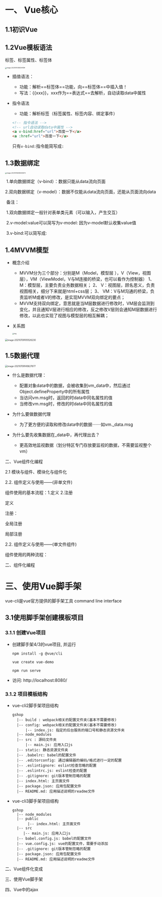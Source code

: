 # 一、 Vue核心

## 1.1初识Vue

## 1.2Vue模板语法

标签、标签属性、标签体

<img src="https://cdn.jsdelivr.net/gh/nyh0320/cloudimg/img/20210709103005.png" alt="image-20210705190544194" style="zoom:33%;" />

- 插值语法：

  - 功能：解析==标签体==功能，向==标签体==中插入值！
  - 写法：{{xxx}}，xxx作为==表达式==去解析，自动读取data中属性

- 指令语法

  - 功能：解析标签（标签属性、标签内容、绑定事件）

  

  ```html
  <!-- 指令语法 -->
  <!-- url自动读取data中属性 -->
  <a v-bind:href="url">百度一下</a>
  <a :href="url">百度一下</a>
  ```

  只有`v-bind:`指令能简写成`:`

## 1.3数据绑定

<img src="https://cdn.jsdelivr.net/gh/nyh0320/cloudimg/img/20210709103020.png" alt="image-20210706085930873" style="zoom:33%;" />



​    1.单向数据绑定（v-bind）：数据只能从data流向页面

​    2.双向数据绑定（v-model）：数据不仅能从data流向页面，还能从页面流向data

​    备注：

​      1.双向数据绑定一般针对表单类元素（可以输入，产生交互）

​      2.v-model:value可以简写为v-model:  因为v-model默认收集value值

​      3.v-bind:可以简写成:



## 1.4MVVM模型

- 概念介绍

  - MVVM分为三个部分：分别是M（Model，模型层 ），V（View，视图层），VM（ViewModel，V与M连接的桥梁，也可以看作为控制器）
     1、 M：模型层，主要负责业务数据相关；
     2、 V：视图层，顾名思义，负责视图相关，细分下来就是html+css层；
     3、 VM：V与M沟通的桥梁，负责监听M或者V的修改，是实现MVVM双向绑定的要点；
  - MVVM支持双向绑定，意思就是当M层数据进行修改时，VM层会监测到变化，并且通知V层进行相应的修改，反之修改V层则会通知M层数据进行修改，以此也实现了视图与模型层的相互解耦；

- 关系图

  <img src="https:////upload-images.jianshu.io/upload_images/3360875-0165a2d4e529f192.png?imageMogr2/auto-orient/strip|imageView2/2/w/895/format/webp" alt="img" style="zoom:33%;" />

<img src="https://cdn.jsdelivr.net/gh/nyh0320/cloudimg/img/20210709105539.png" alt="image-20210709105526230" style="zoom: 50%;" />

## 1.5数据代理

<img src="https://cdn.jsdelivr.net/gh/nyh0320/cloudimg/img/20210709145627.png" alt="image-20210709145627677" style="zoom:50%;" />

- 什么是数据代理：
  - 配置对象data中的数据，会被收集到vm_data中，然后通过 Object.defineProperty中的所有属性
  - 当访问vm.msg时，返回的时data中同名属性的值
  - 当修改vm.msg时，修改的时data中同名属性的值

- 为什么要做数据代理
  - 为了更方便的读取和修改data中的数据·······如vm._data.msg

- 为什么要先收集数据在_data中，再代理出去？
  - 更高效地监视数据（划分特区专门存放要监视的数据，不需要监视整个vm）





二、Vue组件化编程

2.1 模块与组件、模块化与组件化

2.2. 组件定义与使用——(非单文件)

组件使用的基本流程：1.定义	2.注册

定义



注册：

全局注册

局部注册











2.2. 组件定义与使用——(单文件组件)



组件使用的两种流程：





二、组件化编程

# 三、使用Vue脚手架



vue-cli是vue官方提供的脚手架工具 command line interface



## 3.1使用脚手架创建模板项目

### 3.1.1 创建Vue项目

- 创建脚手架4/3的vue项目, 并运行

  ```
  npm install -g @vue/cli
  
  vue create vue-demo
  
  npm run serve
  ```

- 访问: http://localhost:8080/

### 3.1.2 项目模板结构

- vue-cli2脚手架项目结构

  ```
  gshop
  	|-- build : webpack相关的配置文件夹(基本不需要修改)
  	|-- config: webpack相关的配置文件夹(基本不需要修改)
  		|-- index.js: 指定的后台服务的端口号和静态资源文件夹
  	|-- node_modules
  	|-- src : 源码文件夹
  		|-- main.js: 应用入口js
  	|-- static: 静态资源文件夹
  	|-- .babelrc: babel的配置文件
  	|-- .editorconfig: 通过编辑器的编码/格式进行一定的配置
  	|-- .eslintignore: eslint检查忽略的配置
  	|-- .eslintrc.js: eslint检查的配置
  	|-- .gitignore: git版本管制忽略的配置
  	|-- index.html: 主页面文件
  	|-- package.json: 应用包配置文件 
  	|-- README.md: 应用描述说明的readme文件
  ```

- vue-cli3脚手架项目结构

  ```
  gshop
  	|-- node_modules
  	|-- public
         |-- index.html: 主页面文件
  	|-- src
  	   |-- main.js: 应用入口js
  	|-- babel.config.js: babel的配置文件
  	|-- vue.config.js: vue的配置文件，需要手动添加
  	|-- .gitignore: git版本管制忽略的配置
  	|-- package.json: 应用包配置文件 
  	|-- README.md: 应用描述说明的readme文件
  
  ```

  

































二、Vue组件化变成

三、使用Vue脚手架

四、Vue中的ajax

 